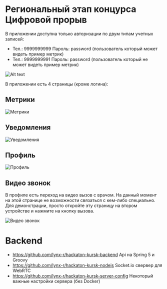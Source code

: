 # Региональный этап концурса Цифровой прорыв

В приложении доступна только авторизации по двум типам учетных записей:

* Тел.: 9999999999 Пароль: password (пользователь который может видеть пример метрик)
* Тел.: 9999999991 Пароль: password (пользователь который не может видеть пример метрик)

![Alt text](https://monosnap.com/image/hQVchYROk4tRocC69TkcIZ5HHdhiFU)

В приложении есть 4 страницы (кроме логина):

## Метрики

![Метрики](https://monosnap.com/image/wjZydfaho0ti7E1vDA1iGG9Vv0wlX1)

## Уведомления

![Уведомления](https://monosnap.com/image/5IpHlYAprFch8OTmQ3zjC0FNJMIPU4)

## Профиль

![Профиль](https://monosnap.com/image/fx7qqpSbRs5hKZnWB5wSWVo9R7MErC)

## Видео звонок

В профиле есть переход на видео вызов с врачом. На данный момент на этой странице не возможности связаться 
с кем-либо специально. Для демонстрации, просто откройте эту страницу на втором устройстве и нажмите на
кнопку вызова.

![Видео звонок](https://monosnap.com/image/nha6cckvGIiY5i9HXSddmihmw2HJdi)

# Backend

* https://github.com/lynx-r/hackaton-kursk-backend Api на Spring 5 и Groovy
* https://github.com/lynx-r/hackaton-kursk-nodejs Socket.io свервер для WebRTC
* https://github.com/lynx-r/hackaton-kursk-server-config Некоторый важные настройки сервера (без Docker)
